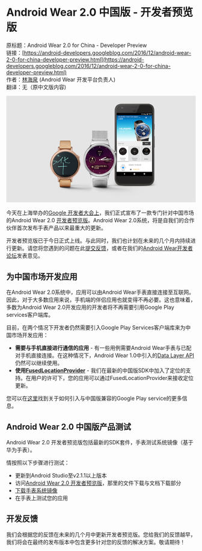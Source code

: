 # Android Wear 2.0 中国版 - 开发者预览版

原标题：Android Wear 2.0 for China - Developer Preview  
链接：[https://android-developers.googleblog.com/2016/12/android-wear-2-0-for-china-developer-preview.html](https://android-developers.googleblog.com/2016/12/android-wear-2-0-for-china-developer-preview.html)  
作者：[林海泉](https://twitter.com/hoitab) (Android Wear 开发平台负责人)  
翻译：无（原中文版内容)

![img](../images/2016.12.13.wear.china.png)  

今天在上海举办的[Google 开发者大会上](http://www.google.cn/intl/en/events/developerday2016/)，我们正式宣布了一款专门针对中国市场的Android Wear 2.0 [开发者预览版](https://developer.android.google.cn/wear/preview/)。Android Wear 2.0系统，将是自我们的合作伙伴首次发布手表产品以来最重大的更新。

开发者预览版已于今日正式上线。与此同时，我们也计划在未来的几个月内持续进行更新。请您将您遇到的问题在此[提交反馈](https://g.co/wearpreviewbug)，或者在我们的[Android Wear开发者论坛](https://plus.google.com/communities/113381227473021565406)发表意见。

## 为中国市场开发应用

在Android Wear 2.0系统中，应用可以由Android Wear手表直接连接至互联网。因此，对于大多数应用来说，手机端的伴侣应用也就变得不再必要。这也意味着，多数为Android Wear 2.0开发应用的开发者将不再需要引用Google Play services客户端库。

目前，在两个情况下开发者仍然需要引入Google Play Services客户端库来为中国市场开发应用：

* <strong>需要与手机直接进行通信的应用</strong> - 有一些用例需要Android Wear手表与已配对手机直接连接。在这种情况下，Android Wear 1.0中引入的[Data Layer API](https://developer.android.google.cn/training/wearables/data-layer/)仍然可以继续使用。
* <strong>使用[FusedLocationProvider](https://developer.android.google.cn/training/articles/wear-location-detection.html?utm_campaign=building-for-wear-215&utm_source=dac&utm_medium=blog)</strong> - 我们在最新的中国版SDK中加入了定位的支持。在用户的许可下，您的应用可以通过FusedLocationProvider来接收定位更新。

您可以在[这里](https://developer.android.google.cn/training/wearables/apps/creating-app-china.html)找到关于如何引入与中国版兼容的Google Play service的更多信息。

## Android Wear 2.0 中国版产品测试

Android Wear 2.0 开发者预览版包括最新的SDK套件，手表测试系统镜像（基于华为手表）。

情按照以下步骤进行测试：

* 更新到Android Studio至v2.1.1以上版本
* 访问[Android Wear 2.0 开发者预览版](https://developer.android.google.cn/wear/preview/)，那里的文件下载与文档下载部分
* [下载手表系统镜像](https://developer.android.google.cn/wear/preview/downloads.html)
* 在手表上测试您的应用

## 开发反馈

我们会根据您的反馈在未来的几个月中更新开发者预览版。您给我们的反馈越早，我们将会在最终的发布版本中包含更多针对您的反馈的解决方案。敬请期待！